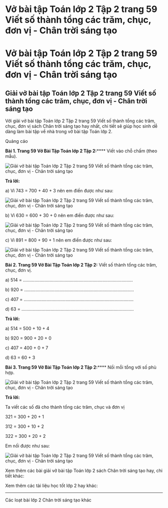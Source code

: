 # Vở bài tập Toán lớp 2 Tập 2 trang 59 Viết số thành tổng các trăm, chục, đơn vị - Chân trời sáng tạo

# Vở bài tập Toán lớp 2 Tập 2 trang 59 Viết số thành tổng các trăm, chục, đơn vị - Chân trời sáng tạo

## Giải vở bài tập Toán lớp 2 Tập 2 trang 59 Viết số thành tổng các trăm, chục, đơn vị - Chân trời sáng tạo

Với giải vở bài tập Toán lớp 2 Tập 2 trang 59 Viết số thành tổng các trăm, chục, đơn vị sách Chân trời sáng tạo hay nhất, chi tiết sẽ giúp học sinh dễ dàng làm bài tập về nhà trong vở bài tập Toán lớp 2.

Quảng cáo

**Bài 1. Trang 59 Vở Bài Tập Toán lớp 2 Tập 2:****** Viết vào chỗ chấm (theo mẫu).

![Giải vở bài tập Toán lớp 2 Tập 2 trang 59 Viết số thành tổng các trăm, chục, đơn vị - Chân trời sáng tạo](https://vietjack.com/vbt-toan-2-ct/images/viet-so-thanh-tong-cac-tram-chuc-don-vi-trang-59-1.png)

**Trả lời:**

a) Vì 743 = 700 + 40 + 3 nên em điền được như sau:

![Giải vở bài tập Toán lớp 2 Tập 2 trang 59 Viết số thành tổng các trăm, chục, đơn vị - Chân trời sáng tạo](https://vietjack.com/vbt-toan-2-ct/images/viet-so-thanh-tong-cac-tram-chuc-don-vi-trang-59-2.png)

b) Vì 630 = 600 + 30 + 0 nên em điền được như sau:

![Giải vở bài tập Toán lớp 2 Tập 2 trang 59 Viết số thành tổng các trăm, chục, đơn vị - Chân trời sáng tạo](https://vietjack.com/vbt-toan-2-ct/images/viet-so-thanh-tong-cac-tram-chuc-don-vi-trang-59-3.png)

c) Vì 891 = 800 + 90 + 1 nên em điền được như sau:

![Giải vở bài tập Toán lớp 2 Tập 2 trang 59 Viết số thành tổng các trăm, chục, đơn vị - Chân trời sáng tạo](https://vietjack.com/vbt-toan-2-ct/images/viet-so-thanh-tong-cac-tram-chuc-don-vi-trang-59-4.png)

**Bài 2. Trang 59 Vở Bài Tập Toán lớp 2 Tập 2:** Viết số thành tổng các trăm, chục, đơn vị.

a) 514 = ……………………………………………………………………………

b) 920 = ……………………………………………………………………………

c) 407 = ……………………………………………………………………………

d) 63 = ……………………………………………………………………………..

**Trả lời:**

a) 514 = 500 + 10 + 4

b) 920 = 900 + 20 + 0

c) 407 = 400 + 0 + 7

d) 63 = 60 + 3

**Bài 3. Trang 59 Vở Bài Tập Toán lớp 2 Tập 2:****** Nối mỗi tổng với số phù hợp.

![Giải vở bài tập Toán lớp 2 Tập 2 trang 59 Viết số thành tổng các trăm, chục, đơn vị - Chân trời sáng tạo](https://vietjack.com/vbt-toan-2-ct/images/viet-so-thanh-tong-cac-tram-chuc-don-vi-trang-59-5.png)

**Trả lời:**

Ta viết các số đã cho thành tổng các trăm, chục và đơn vị

321 = 300 + 20 + 1

312 = 300 + 10 + 2 

322 = 300 + 20 + 2

Em nối được như sau:

![Giải vở bài tập Toán lớp 2 Tập 2 trang 59 Viết số thành tổng các trăm, chục, đơn vị - Chân trời sáng tạo](https://vietjack.com/vbt-toan-2-ct/images/viet-so-thanh-tong-cac-tram-chuc-don-vi-trang-59-6.png)

Xem thêm các bài giải vở bài tập Toán lớp 2 sách Chân trời sáng tạo hay, chi tiết khác:

Xem thêm các tài liệu học tốt lớp 2 hay khác:

* * *

Các loạt bài lớp 2 Chân trời sáng tạo khác
